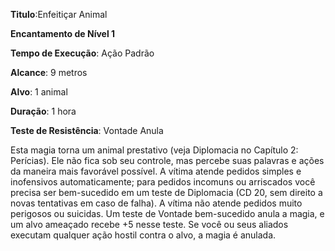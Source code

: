 **Titulo**:Enfeitiçar Animal

**Encantamento de Nível 1**

**Tempo de Execução**: Ação Padrão

**Alcance**: 9 metros

**Alvo**: 1 animal

**Duração**: 1 hora

**Teste de Resistência**: Vontade Anula

Esta magia torna um animal prestativo (veja Diplomacia no Capítulo 2: Perícias). Ele não fica sob seu
controle, mas percebe suas palavras e ações da maneira mais favorável possível. A vítima
atende pedidos simples e inofensivos automaticamente; para pedidos incomuns ou arriscados você precisa ser bem-sucedido em
um teste de Diplomacia (CD 20, sem direito a novas tentativas em caso de falha). A vítima não atende pedidos muito perigosos
ou suicidas.
Um teste de Vontade bem-sucedido anula a magia, e um alvo ameaçado recebe +5 nesse teste. Se você ou seus aliados executam qualquer ação hostil contra o alvo, a magia é anulada.
